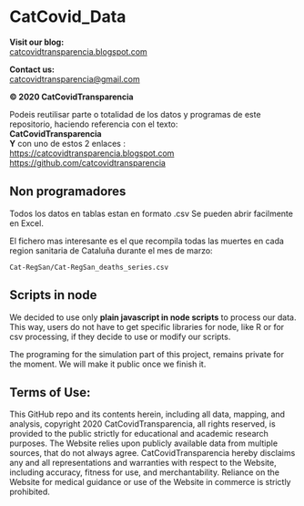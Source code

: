 # CatCovid_Data

**Visit our blog:**  
[catcovidtransparencia.blogspot.com](https://catcovidtransparencia.blogspot.com/)

**Contact us:**  
[catcovidtransparencia@gmail.com](mailto:catcovidtransparencia@gmail.com)

**© 2020 CatCovidTransparencia**

Podeis reutilisar parte o totalidad de los datos y programas de este repositorio, haciendo referencia con el texto:  
**CatCovidTransparencia**  
**Y** con uno de estos 2 enlaces :  
https://catcovidtransparencia.blogspot.com  
https://github.com/catcovidtransparencia

## Non programadores
Todos los datos en tablas estan en formato .csv
Se pueden abrir facilmente en Excel.

El fichero mas interesante es el que recompila todas las muertes en cada region sanitaria de Cataluña durante el mes de marzo:

`Cat-RegSan/Cat-RegSan_deaths_series.csv`


## Scripts in node

We decided to use only **plain javascript in node scripts** to process our data.
This way, users do not have to get specific libraries for node, like R or for csv processing, if they decide to use or modify our scripts.

The programing for the simulation part of this project, remains private for the moment.
We will make it public once we finish it.

## Terms of Use:

This GitHub repo and its contents herein, including all data, mapping, and analysis, copyright 2020 CatCovidTransparencia, all rights reserved, is provided to the public strictly for educational and academic research purposes. The Website relies upon publicly available data from multiple sources, that do not always agree. CatCovidTransparencia hereby disclaims any and all representations and warranties with respect to the Website, including accuracy, fitness for use, and merchantability. Reliance on the Website for medical guidance or use of the Website in commerce is strictly prohibited.